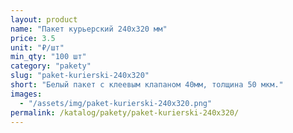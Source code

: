 ```yaml
---
layout: product
name: "Пакет курьерский 240x320 мм"
price: 3.5
unit: "₽/шт"
min_qty: "100 шт"
category: "pakety"
slug: "paket-kurierski-240x320"
short: "Белый пакет с клеевым клапаном 40мм, толщина 50 мкм."
images:
  - "/assets/img/paket-kurierski-240x320.png"
permalink: /katalog/pakety/paket-kurierski-240x320/
---
```

